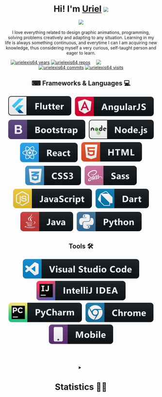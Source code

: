 <div align="center">
   <h1>Hi! I'm <a href="https://hemant.codes">Uriel</a> <img src="https://media.giphy.com/media/hvRJCLFzcasrR4ia7z/giphy.gif" width="25px"> </h1>
   <img src="https://pronoun.cyou/x/y?subject=He&object=Him&height=20"> 
</div>

<p align="center" >
  I love everything related to design graphic animations, programming, solving problems creatively and adapting to any situation. Learning in my life is always something continuous, and everytime I can I am acquiring new knowledge, thus considering myself a very curious, self-taught person and eager to learn.
</p>

<img align='right' width="40%" src="https://github.com/Rishit-dagli/Rishit-dagli/raw/master/images/octocat-anime.gif"/>

<p align="center">
   <a href="https://badges.pufler.dev/years/urielexis64"> <img alt="urielexis64 years" src="https://badges.pufler.dev/years/urielexis64"></a>
   <a href="https://badges.pufler.dev/repos/urielexis64"> <img alt="urielexis64 repos" src="https://badges.pufler.dev/repos/urielexis64"></a>
   <a href="https://badges.pufler.dev/commits/monthly/urielexis64"> <img alt="urielexis64 commits" src="https://badges.pufler.dev/commits/monthly/urielexis64"></a>
   <a href="https://badges.pufler.dev/visits/urielexis64/urielexis64"> <img alt="urielexis64 visits" src="https://badges.pufler.dev/visits/urielexis64/urielexis64"></a>
</p>
 
  <h2 align="center">⌨ Frameworks & Languages 💻</h2>
  <p align="center">
    <img src="https://github.com/MikeCodesDotNET/ColoredBadges/blob/master/svg/dev/frameworks/flutter.svg" alt="flutter" style="vertical-align:top; margin:4px">
    <img src="https://github.com/MikeCodesDotNET/ColoredBadges/blob/master/svg/dev/frameworks/angular.svg" alt="angular" style="vertical-align:top; margin:6px 4px">
    <img src="https://github.com/MikeCodesDotNET/ColoredBadges/blob/master/svg/dev/frameworks/bootstrap.svg" alt="bootstrap" style="vertical-align:top; margin:6px 4px">
    <img src="https://github.com/MikeCodesDotNET/ColoredBadges/blob/master/svg/dev/frameworks/nodejs.svg" alt="nodejs" style="vertical-align:top; margin:6px 4px">
    <img src="https://github.com/MikeCodesDotNET/ColoredBadges/blob/master/svg/dev/frameworks/react.svg" alt="react" style="vertical-align:top; margin:6px 4px">
    <img src="https://github.com/MikeCodesDotNET/ColoredBadges/blob/master/svg/dev/languages/html.svg" alt="html" style="vertical-align:top; margin:4px">
    <img src="https://github.com/MikeCodesDotNET/ColoredBadges/blob/master/svg/dev/languages/css3.svg" alt="css3" style="vertical-align:top; margin:6px 4px">
    <img src="https://github.com/MikeCodesDotNET/ColoredBadges/blob/master/svg/dev/languages/sass.svg" alt="sass" style="vertical-align:top; margin:6px 4px">
    <img src="https://github.com/MikeCodesDotNET/ColoredBadges/blob/master/svg/dev/languages/js.svg" alt="js" style="vertical-align:top; margin:6px 4px">
    <img src="https://github.com/MikeCodesDotNET/ColoredBadges/blob/master/svg/dev/languages/dart.svg" alt="dart" style="vertical-align:top; margin:6px 4px">
    <img src="https://github.com/MikeCodesDotNET/ColoredBadges/blob/master/svg/dev/languages/java.svg" alt="java" style="vertical-align:top; margin:6px 4px">
    <img src="https://github.com/MikeCodesDotNET/ColoredBadges/blob/master/svg/dev/languages/python.svg" alt="python" style="vertical-align:top; margin:6px 4px">
  </p>
    <h2 align="center">Tools 🛠</h2>
  <p align="center">
   <img src="https://github.com/MikeCodesDotNET/ColoredBadges/blob/master/svg/dev/tools/visualstudio_code.svg" alt="visualstudio_code" style="vertical-align:top; margin:4px">
    <img src="https://github.com/MikeCodesDotNET/ColoredBadges/blob/master/svg/dev/tools/jetbrains_intellij.svg" alt="jetbrains_intellij" style="vertical-align:top; margin:4px">
   <img src="https://github.com/MikeCodesDotNET/ColoredBadges/blob/master/svg/dev/tools/jetbrains_pycharm.svg" alt="jetbrains_pycharm" style="vertical-align:top; margin:4px">
  <img src="https://github.com/MikeCodesDotNET/ColoredBadges/blob/master/svg/dev/misc/chrome.svg" alt="chrome" style="vertical-align:top; margin:4px">
  <img src="https://github.com/MikeCodesDotNET/ColoredBadges/blob/master/svg/dev/misc/mobile.svg" alt="mobile" style="vertical-align:top; margin:4px">
  </p>
  
  <br>
  <br>
  <br>

<details align='center'>
  <summary>
    <h1>Statistics 👩‍💻</h1>
  </summary>
  <div height="10%">&nbsp</div>

  <div align="center">
    <img width="50%" src="https://github-readme-stats.vercel.app/api?username=urielexis64&count_private=true&theme=dark&show_icons=true"/>
    <img width="42%" src="https://github-readme-stats.vercel.app/api/top-langs/?username=urielexis64&langs_count=6&layout=compact&theme=dark"/>
    <img width="85%" src="https://activity-graph.herokuapp.com/graph?username=urielexis64&theme=xcode"/>
  </div>



  <div align="center">
    <img width="50%" src="https://github-readme-stats.vercel.app/api/wakatime?username=urielexis64&theme=dark"/>
    <img width="20%" src="https://spotify-github-profile.vercel.app/api/view?uid=silaspalabras&cover_image=true&theme=default"/>
  </div>
</details>
